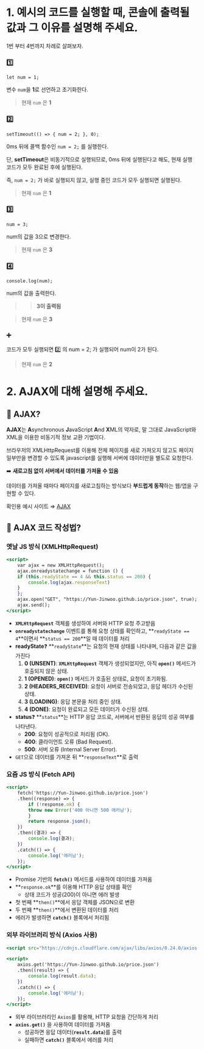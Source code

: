 # 1. 예시의 코드를 실행할 때, 콘솔에 출력될 값과 그 이유를 설명해 주세요.

1번 부터 4번까지 차례로 살펴보자.

### 1️⃣

`let num = 1;`

변수 `num`을 **1**로 선언하고 초기화한다.

> 현재 `num` 은 **1**

### 2️⃣

`setTimeout(() => {
    num = 2;
}, 0);`

0ms 뒤에 콜백 함수인 `num = 2;` 를 실행한다.

단, **setTimeout**은 비동기적으로 실행되므로, 0ms 뒤에 실행된다고 해도,
현재 실행 코드가 모두 완료된 후에 실행된다.

즉, `num = 2;` 가 바로 실행되지 않고, 실행 중인 코드가 모두 실행되면 실행된다.

> 현재 `num` 은 **1**

### 3️⃣

`num = 3;`

num의 값을 3으로 변경한다.

> 현재 `num` 은 **3**

### 4️⃣

`console.log(num);`

num의 값을 출력한다.

> > **3이 출력됨**

> 현재 `num` 은 **3**

### ➕

코드가 모두 실행되면 2️⃣ 의 num = 2; 가 실행되어 num이 2가 된다.

> 현재 `num` 은 **2**

# 2. AJAX에 대해 설명해 주세요.

## 🐤 AJAX?

**AJAX**는 **A**synchronous **J**avaScript **A**nd **X**ML의 약자로, 말 그대로 JavaScript와 XML을 이용한 비동기적 정보 교환 기법이다.

브라우저의 XMLHttpRequest를 이용해 전체 페이지를 새로 가져오지 않고도 페이지 일부만을 변경할 수 있도록 javascript를 실행해 서버에 데이터만을 별도로 요청한다.

➡️ **새로고침 없이 서버에서 데이터를 가져올 수 있음**

데이터를 가져올 때마다 페이지를 새로고침하는 방식보다 **부드럽게 동작**하는 웹/앱을 구현할 수 있다.

확인용 예시 사이트 ⇒ [AJAX](https://www.notion.so/AJAX-38d8749817244c71a098426827e76915?pvs=21)

## 🐥 **AJAX** 코드 작성법?

### 옛날 JS 방식 (**XMLHttpRequest)**

```jsx
<script>
    var ajax = new XMLHttpRequest();
    ajax.onreadystatechange = function () {
    if (this.readyState == 4 && this.status == 200) {
        console.log(ajax.responseText)
    }
    };
    ajax.open("GET", "https://Yun-Jinwoo.github.io/price.json", true);
    ajax.send();
</script>
```

- **`XMLHttpRequest`** 객체를 생성하여 서버와 HTTP 요청 주고받음
- **`onreadystatechange`** 이벤트를 통해 요청 상태를 확인하고,
  **`readyState == 4`**이면서 **`status == 200`**일 때 데이터를 처리
- **readyState**❓
  **`readyState`**는 요청의 현재 상태를 나타내며, 다음과 같은 값을 가진다
  1. **0 (UNSENT)**: **`XMLHttpRequest`** 객체가 생성되었지만, 아직 **`open()`** 메서드가 호출되지 않은 상태.
  2. **1 (OPENED)**: **`open()`** 메서드가 호출된 상태로, 요청이 초기화됨.
  3. **2 (HEADERS_RECEIVED)**: 요청이 서버로 전송되었고, 응답 헤더가 수신된 상태.
  4. **3 (LOADING)**: 응답 본문을 처리 중인 상태.
  5. **4 (DONE)**: 요청이 완료되고 모든 데이터가 수신된 상태.
- **status**❓
  **`status`**는 HTTP 응답 코드로, 서버에서 반환된 응답의 성공 여부를 나타낸다.
  - **200**: 요청이 성공적으로 처리됨 (OK).
  - **400**: 클라이언트 오류 (Bad Request).
  - **500**: 서버 오류 (Internal Server Error).
- `GET`으로 데이터를 가져온 뒤 **`responseText`**로 출력

### 요즘 JS 방식 (**Fetch API)**

```jsx
<script>
    fetch('https://Yun-Jinwoo.github.io/price.json')
    .then((response) => {
        if (!response.ok) {
        throw new Error('400 아니면 500 에러남');
        }
        return response.json();
    })
    .then((결과) => {
        console.log(결과);
    })
    .catch(() => {
        console.log('에러남');
    });
</script>
```

- Promise 기반의 **`fetch()`** 메서드를 사용하여 데이터를 가져옴
- **`response.ok`**를 이용해 HTTP 응답 상태를 확인
  - 상태 코드가 성공(200)이 아니면 에러 발생
- 첫 번째 **`then()`**에서 응답 객체를 JSON으로 변환
- 두 번째 **`then()`**에서 변환된 데이터를 처리
- 에러가 발생하면 **`catch()`** 블록에서 처리됨

### 외부 라이브러리 방식 (Axios 사용)

```jsx
<script src="https://cdnjs.cloudflare.com/ajax/libs/axios/0.24.0/axios.min.js"></script>

<script>
    axios.get('https://Yun-Jinwoo.github.io/price.json')
    .then((result) => {
        console.log(result.data);
    })
    .catch(() => {
        console.log('에러남');
    });
</script>

```

- 외부 라이브러리인 `Axios`를 활용해, HTTP 요청을 간단하게 처리
- **`axios.get()`** 을 사용하여 데이터를 가져옴
  - 성공하면 응답 데이터(**`result.data`**)를 출력
  - 실패하면 **`catch()`** 블록에서 에러를 처리
